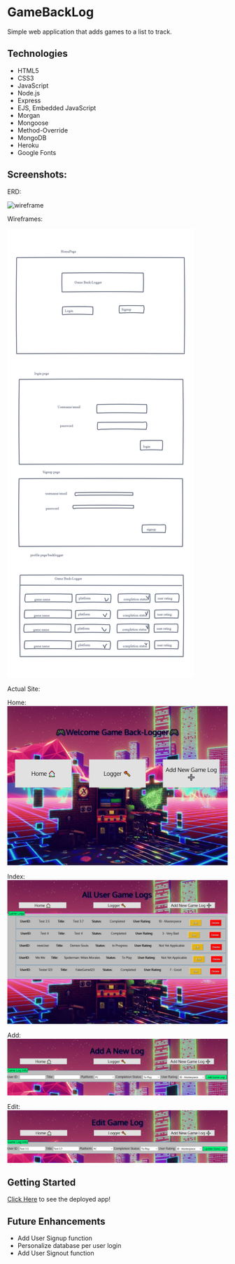 # GameBackLog

Simple web application that adds games to a list to track.

## Technologies

- HTML5
- CSS3
- JavaScript
- Node.js
- Express
- EJS, Embedded JavaScript
- Morgan
- Mongoose
- Method-Override
- MongoDB
- Heroku
- Google Fonts

## Screenshots:
ERD:

![wireframe](./images/project_2_erd.png)

Wireframes: 

![wireframe](./public/images/Project_2_Game_Back-Logger_Wireframes.png)

Actual Site:

Home:
![wireframe](./public/images/gamebacklog_home.png)

Index:
![wireframe](./public/images/gamebacklog_index.png)

Add:
![wireframe](./public/images/gamebacklog_add.png)

Edit:
![wireframe](./public/images/gamebacklog_edit.png)

## Getting Started
[Click Here](https://gamebacklogger.herokuapp.com/) to see the deployed app!

## Future Enhancements
- Add User Signup function
- Personalize database per user login
- Add User Signout function